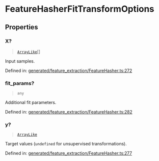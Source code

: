 # FeatureHasherFitTransformOptions

## Properties

### X?

> [`ArrayLike`](../types/ArrayLike.md)[]

Input samples.

Defined in:  [generated/feature\_extraction/FeatureHasher.ts:272](https://github.com/transitive-bullshit/scikit-learn-ts/blob/122b3c0/packages/sklearn/src/generated/feature_extraction/FeatureHasher.ts#L272)

### fit\_params?

> `any`

Additional fit parameters.

Defined in:  [generated/feature\_extraction/FeatureHasher.ts:282](https://github.com/transitive-bullshit/scikit-learn-ts/blob/122b3c0/packages/sklearn/src/generated/feature_extraction/FeatureHasher.ts#L282)

### y?

> [`ArrayLike`](../types/ArrayLike.md)

Target values (`undefined` for unsupervised transformations).

Defined in:  [generated/feature\_extraction/FeatureHasher.ts:277](https://github.com/transitive-bullshit/scikit-learn-ts/blob/122b3c0/packages/sklearn/src/generated/feature_extraction/FeatureHasher.ts#L277)
